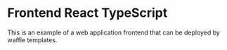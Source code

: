 # Frontend React TypeScript

This is an example of a web application frontend that can be deployed by waffle templates.
